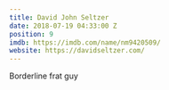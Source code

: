 ```yaml
---
title: David John Seltzer
date: 2018-07-19 04:33:00 Z
position: 9
imdb: https://imdb.com/name/nm9420509/
website: https://davidseltzer.com/
---
```


Borderline frat guy